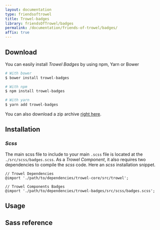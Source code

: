 ```yaml
---
layout: documentation
type: friendsoftrowel
title: Trowel-badges
library: friendsOfTrowel/badges
permalink: /documentation/friends-of-trowel/badges/
affix: true
---
```


## Download

You can easily install *Trowel Badges* by using npm, Yarn or Bower

```bash
# With bower
$ bower install trowel-badges

# With npm
$ npm install trowel-badges

# With yarn
$ yarn add trowel-badges
```

You can also download a zip archive [right here](https://github.com/FriendsOfTrowel/Badges/archive/master.zip).

## Installation

### *Scss*
The main scss file to include to your main `.scss` file is located at the `./src/scss/badges.scss`. As a *Trowel Component*, it also requires two dependencies to compile the *scss* code. Here an *scss* installation snippet.

```
// Trowel Dependencies
@import './path/to/dependencies/trowel-core/src/trowel';

// Trowel Components Badges
@import './path/to/dependencies/trowel-badges/src/scss/badges.scss';
```

## Usage

## Sass reference